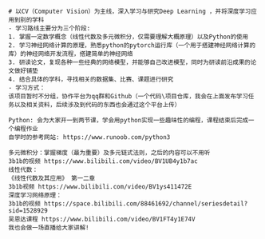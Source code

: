	# 以CV（Computer Vision）为主线，深入学习与研究Deep Learning ，并将深度学习应用到别的学科  
	- 学习路线主要分为三个阶段:  
  	1. 掌握一定数学概念（线性代数及多元微积分，仅需要理解大概原理）以及Python的使用  
  	2. 学习神经网络计算的原理，熟悉python的pytorch运行库（一个用于搭建神经网络计算的库）的神经网络开发流程，搭建简单的神经网络  
  	3. 研读论文，复现各种一些经典的网络模型，并能够自己改进模型，同时为研读前沿成果的论文做好铺垫  
  	4. 结合具体的学科，寻找相关的数据集、比赛、课题进行研究  
	- 学习方式：
  	该项目暂时不分组，协作平台为qq群和Github（一个代码\项目仓库，我会在上面发布学习任务以及相关资料，后续涉及到代码的东西也会通过这个平台上传）
  	
  	Python: 会为大家开一到两节课，学会用python实现一些趣味性的编程，课程结束后完成一个编程作业  
  	自学时的参考网站: https://www.runoob.com/python3  
  	
  	多元微积分：掌握梯度（最为重要）及多元链式法则，之后的内容可以不用听  
  	3b1b的视频 https://www.bilibili.com/video/BV1UB4y1b7ac  
  	线性代数：  
  	《线性代数及其应用》 第一二章  
  	3b1b视频 https://www.bilibili.com/video/BV1ys411472E  
  	深度学习网络原理：  
  	3b1b的视频 https://space.bilibili.com/88461692/channel/seriesdetail?sid=1528929  
  	吴恩达课程 https://www.bilibili.com/video/BV1FT4y1E74V  
    我也会做一场直播给大家讲解!
     
